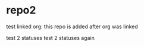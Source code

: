 # repo2

test linked org: this repo is added after org was linked

test 2 statuses
test 2 statuses again
